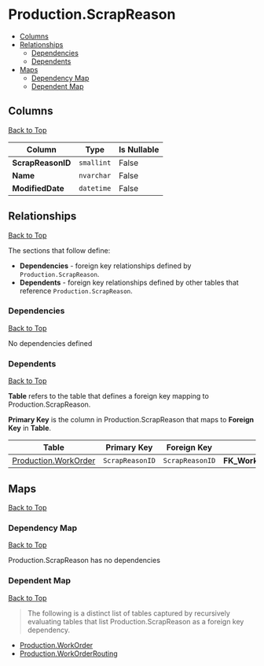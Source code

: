 # Production.ScrapReason

* [Columns](#columns)
* [Relationships](#relationships)
    * [Dependencies](#dependencies)
    * [Dependents](#dependents)
* [Maps](#maps)
    * [Dependency Map](#dependency-map)
    * [Dependent Map](#dependent-map)

## Columns
[Back to Top](#productionscrapreason)

Column | Type | Is Nullable
-------|------|------------
**ScrapReasonID** | `smallint` | False
**Name** | `nvarchar` | False
**ModifiedDate** | `datetime` | False

## Relationships
[Back to Top](#productionscrapreason)


The sections that follow define:
* **Dependencies** - foreign key relationships defined by `Production.ScrapReason`.
* **Dependents** - foreign key relationships defined by other tables that reference `Production.ScrapReason`.

### Dependencies
[Back to Top](#productionscrapreason)


No dependencies defined

### Dependents
[Back to Top](#productionscrapreason)

**Table** refers to the table that defines a foreign key mapping to Production.ScrapReason.

**Primary Key** is the column in Production.ScrapReason that maps to **Foreign Key** in **Table**.

Table | Primary Key | Foreign Key | Foreign Key Name
------|-------------|-------------|-----------------
[Production.WorkOrder](./WorkOrder.md) | `ScrapReasonID` | `ScrapReasonID` | **FK_WorkOrder_ScrapReason_ScrapReasonID**

## Maps
[Back to Top](#productionscrapreason)

### Dependency Map
[Back to Top](#productionscrapreason)

Production.ScrapReason has no dependencies

### Dependent Map
[Back to Top](#productionscrapreason)

> The following is a distinct list of tables captured by recursively evaluating tables that list Production.ScrapReason as a foreign key dependency.

* [Production.WorkOrder](./WorkOrder.md)
* [Production.WorkOrderRouting](./WorkOrderRouting.md)

